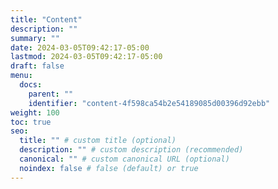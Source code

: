```yaml
---
title: "Content"
description: ""
summary: ""
date: 2024-03-05T09:42:17-05:00
lastmod: 2024-03-05T09:42:17-05:00
draft: false
menu:
  docs:
    parent: ""
    identifier: "content-4f598ca54b2e54189085d00396d92ebb"
weight: 100
toc: true
seo:
  title: "" # custom title (optional)
  description: "" # custom description (recommended)
  canonical: "" # custom canonical URL (optional)
  noindex: false # false (default) or true
---
```

